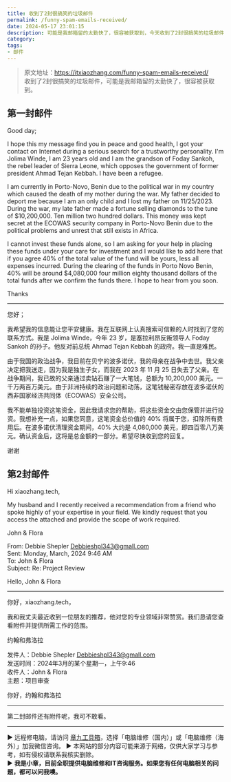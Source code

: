 ```yaml
---
title: 收到了2封很搞笑的垃圾邮件
permalink: /funny-spam-emails-received/
date: 2024-05-17 23:01:15
description: 可能是我邮箱留的太勤快了，很容被获取到，今天收到了2封很搞笑的垃圾邮件。
category:
tags:
- 邮件
---
```


> 原文地址：<https://itxiaozhang.com/funny-spam-emails-received/>  
> 收到了2封很搞笑的垃圾邮件，可能是我邮箱留的太勤快了，很容被获取到。

## 第一封邮件

Good day;

I hope this my message find you in peace and good health, I got your contact on Internet during a serious search for a trustworthy personality. I'm Jolima Winde, I am 23 years old and I am the grandson of Foday Sankoh, the rebel leader of Sierra Leone, which opposes the government of former president Ahmad Tejan Kebbah. I have been a refugee.

I am currently in Porto-Novo, Benin due to the political war in my country which caused the death of my mother during the war. My father decided to deport me because I am an only child and I lost my father on 11/25/2023. During the war, my late father made a fortune selling diamonds to the tune of $10,200,000. Ten million two hundred dollars. This money was kept secret at the ECOWAS security company in Porto-Novo Benin due to the political problems and unrest that still exists in Africa.

I cannot invest these funds alone, so I am asking for your help in placing these funds under your care for investment and I would like to add here that if you agree 40% of the total value of the fund will be yours, less all expenses incurred. During the clearing of the funds in Porto Novo Benin, 40% will be around $4,080,000 four million eighty thousand dollars of the total funds after we confirm the funds there. I hope to hear from you soon.

Thanks

---

您好；

我希望我的信息能让您平安健康。我在互联网上认真搜索可信赖的人时找到了您的联系方式。我是 Jolima Winde，今年 23 岁，是塞拉利昂反叛领导人 Foday Sankoh 的孙子。他反对前总统 Ahmad Tejan Kebbah 的政府。我一直是难民。

由于我国的政治战争，我目前在贝宁的波多诺伏，我的母亲在战争中去世。我父亲决定把我送走，因为我是独生子女，而我在 2023 年 11 月 25 日失去了父亲。在战争期间，我已故的父亲通过卖钻石赚了一大笔钱，总额为 10,200,000 美元。一千万两百万美元。由于非洲持续的政治问题和动荡，这笔钱秘密存放在波多诺伏的西非国家经济共同体（ECOWAS）安全公司。

我不能单独投资这笔资金，因此我请求您的帮助，将这些资金交由您保管并进行投资。我想补充一点，如果您同意，这笔资金总价值的 40% 将属于您，扣除所有费用后。在波多诺伏清理资金期间，40% 大约是 4,080,000 美元，即四百零八万美元。确认资金后，这将是总金额的一部分。希望尽快收到您的回复。

谢谢

## 第2封邮件

Hi xiaozhang.tech,

My husband and I recently received a recommendation from a friend who spoke highly of your expertise in your field. We kindly request that you access the attached and provide the scope of work required.

John & Flora

From: Debbie Shepler <Debbieshpl343@gmall.com>  
Sent: Monday, March, 2024 9:46 AM  
To: John & Flora  
Subject: Re: Project Review

Hello, John & Flora

---
你好，xiaozhang.tech，

我和我丈夫最近收到一位朋友的推荐，他对您的专业领域非常赞赏。我们恳请您查看附件并提供所需工作的范围。

约翰和弗洛拉

发件人：Debbie Shepler <Debbieshpl343@gmall.com>  
发送时间：2024年3月的某个星期一，上午9:46  
收件人：John & Flora  
主题：项目审查

你好，约翰和弗洛拉

---

第二封邮件还有附件呢，我可不敢看。

---

▶ 远程修电脑，请访问 [章九工具箱](https://zhang9.com/)，选择「电脑维修（国内）」或「电脑维修（海外）」加我微信咨询。 
▶ 本网站的部分内容可能来源于网络，仅供大家学习与参考，如有侵权请联系我核实删除。  
▶ **我是小章，目前全职提供电脑维修和IT咨询服务。如果您有任何电脑相关的问题，都可以问我噢。**  
